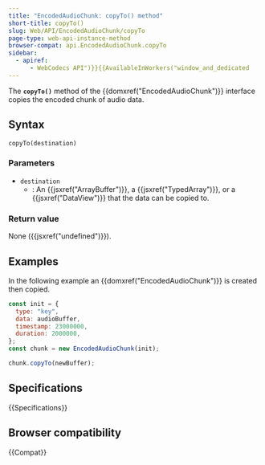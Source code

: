 ```yaml
---
title: "EncodedAudioChunk: copyTo() method"
short-title: copyTo()
slug: Web/API/EncodedAudioChunk/copyTo
page-type: web-api-instance-method
browser-compat: api.EncodedAudioChunk.copyTo
sidebar:
  - apiref:
      - WebCodecs API")}}{{AvailableInWorkers("window_and_dedicated
---
```


The **`copyTo()`** method of the {{domxref("EncodedAudioChunk")}} interface copies the encoded chunk of audio data.

## Syntax

```js-nolint
copyTo(destination)
```

### Parameters

- `destination`
  - : An {{jsxref("ArrayBuffer")}}, a {{jsxref("TypedArray")}}, or a {{jsxref("DataView")}} that the data can be copied to.

### Return value

None ({{jsxref("undefined")}}).

## Examples

In the following example an {{domxref("EncodedAudioChunk")}} is created then copied.

```js
const init = {
  type: "key",
  data: audioBuffer,
  timestamp: 23000000,
  duration: 2000000,
};
const chunk = new EncodedAudioChunk(init);

chunk.copyTo(newBuffer);
```

## Specifications

{{Specifications}}

## Browser compatibility

{{Compat}}
